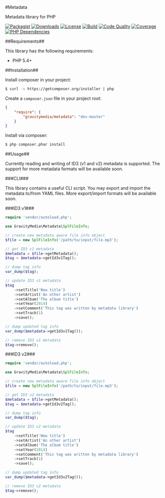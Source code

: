 #Metadata

Metadata library for PHP

[![Packagist](https://img.shields.io/packagist/v/gravitymedia/metadata.svg)](https://packagist.org/packages/gravitymedia/metadata)
[![Downloads](https://img.shields.io/packagist/dt/gravitymedia/metadata.svg)](https://packagist.org/packages/gravitymedia/metadata)
[![License](https://img.shields.io/packagist/l/gravitymedia/metadata.svg)](https://packagist.org/packages/gravitymedia/metadata)
[![Build](https://img.shields.io/travis/GravityMedia/Metadata.svg)](https://travis-ci.org/GravityMedia/Metadata)
[![Code Quality](https://img.shields.io/scrutinizer/g/GravityMedia/Metadata.svg)](https://scrutinizer-ci.com/g/GravityMedia/Metadata/?branch=master)
[![Coverage](https://img.shields.io/scrutinizer/coverage/g/GravityMedia/Metadata.svg)](https://scrutinizer-ci.com/g/GravityMedia/Metadata/?branch=master)
[![PHP Dependencies](https://www.versioneye.com/user/projects/54a6c39d27b014005400004b/badge.svg)](https://www.versioneye.com/user/projects/54a6c39d27b014005400004b)

##Requirements##

This library has the following requirements:

 - PHP 5.4+

##Installation##

Install composer in your project:

```bash
$ curl -s https://getcomposer.org/installer | php
```

Create a `composer.json` file in your project root:

```json
{
    "require": {
        "gravitymedia/metadata": "dev-master"
    }
}
```

Install via composer:

```bash
$ php composer.phar install
```

##Usage##

Currently reading and writing of ID3 (v1 and v2) metadata is supported. The support for more metadata formats will be available soon.

###CLI###

This library contains a useful CLI script. You may export and import the metadata to/from YAML files. More export/import formats will be available soon.

###ID3 v1###

```php
require 'vendor/autoload.php';

use GravityMedia\Metadata\SplFileInfo;

// create new metadata aware file info object
$file = new SplFileInfo('/path/to/input/file.mp3');

// get ID3 v1 metadata
$metadata = $file->getMetadata();
$tag = $metadata->getId3v1Tag();

// dump tag info
var_dump($tag);

// update ID3 v1 metadata
$tag
    ->setTitle('New title')
    ->setArtist('An other artist')
    ->setAlbum('The album title')
    ->setYear(2014)
    ->setComment('This tag was written by metadata library')
    ->setTrack(1)
    ->save();

// dump updated tag info
var_dump($metadata->getId3v1Tag());

// remove ID3 v1 metadata
$tag->remove();
```

###ID3 v2###

```php
require 'vendor/autoload.php';

use GravityMedia\Metadata\SplFileInfo;

// create new metadata aware file info object
$file = new SplFileInfo('/path/to/input/file.mp3');

// get ID3 v2 metadata
$metadata = $file->getMetadata();
$tag = $metadata->getId3v2Tag();

// dump tag info
var_dump($tag);

// update ID3 v2 metadata
$tag
    ->setTitle('New title')
    ->setArtist('An other artist')
    ->setAlbum('The album title')
    ->setYear(2014)
    ->setComment('This tag was written by metadata library')
    ->setTrack(1)
    ->save();

// dump updated tag info
var_dump($metadata->getId3v2Tag());

// remove ID3 v2 metadata
$tag->remove();
```
